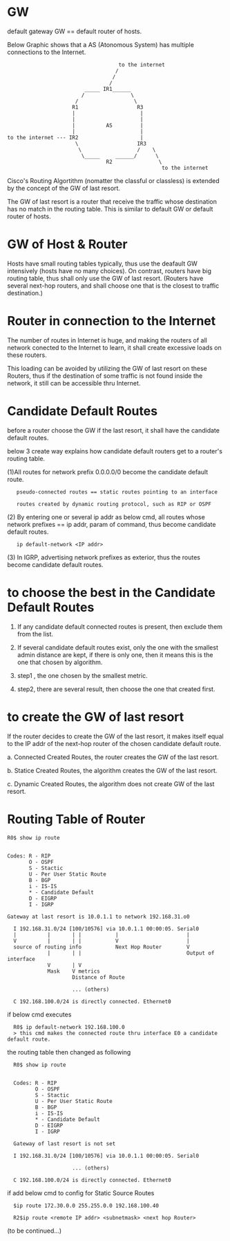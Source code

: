# GW
default gateway GW == default router of hosts.

Below Graphic shows that a AS (Atonomous System) has multiple connections to the Internet.


                                        to the internet
                                       /
                                      /
                                     /
                             _____ IR1______     
                            /               \
                          /                  \    
                         R1                   R3
                         |                     |
                         |                     |
                         |          AS         |
                         |                     |
    to the internet --- IR2                    |
                          \                   IR3
                           \                  /    \
                            \_____     ______/      \
                                    R2               \ 
                                                      to the internet


Cisco's Routing Algortithm (nomatter the classful or classless) is extended by the concept of the GW of last resort.

The GW of last resort is a router that receive the traffic whose destination has no match in the routing table. This is similar to default GW or default router of hosts.

# GW of Host & Router

Hosts have small routing tables typically, thus use the deafault GW intensively (hosts have no many choices). On contrast, routers have big routing table, thus shall only use the GW of last resort. (Routers have several next-hop routers, and shall choose one that is the closest to traffic destination.)

# Router in connection to the Internet

The number of routes in Internet is huge, and making the routers of all network conected to the Internet to learn, it shall create excessive loads on these routers.

This loading can be avoided by utilizing the GW of last resort on these Routers, thus if the destination of some traffic is not found inside the network, it still can be accessible thru Internet.

# Candidate Default Routes

before a router choose the GW if the last resort, it shall have the candidate default routes.

below 3 create way explains how candidate default routers get to a router's routing table.

(1)All routes for network prefix 0.0.0.0/0 become the candidate default route.

       pseudo-connected routes == static routes pointing to an interface
       
       routes created by dynamic routing protocol, such as RIP or OSPF

(2) By entering one or several ip addr as below cmd, all routes whose network prefixes == ip addr, param of command, thus become candidate default routes.

       ip default-network <IP addr>

(3) In IGRP, advertising network prefixes as exterior, thus the routes become candidate default routes.

# to choose the best in the Candidate Default Routes

1. If any candidate default connected routes is present, then exclude them from the list.

2. If several candidate default routes exist, only the one with the smallest admin distance are kept, if there is only one, then it means this is the one that chosen by algorithm.

3. step1 , the one chosen by the smallest metric.

4. step2, there are several result, then choose the one that created first.

# to create the GW of last resort

If the router decides to create the GW of the last resort, it makes itself equal to the IP addr of the next-hop router of the chosen candidate default route.

a. Connected Created Routes, the router creates the GW of the last resort.

b. Statice Created Routes, the algorithm creates the GW of the last resort.

c. Dynamic Created Routes, the algorithm does not create GW of the last resort.

# Routing Table of Router

    R0$ show ip route


    Codes: R - RIP
           O - OSPF
           S - Stactic
           U - Per User Static Route
           B - BGP
           i - IS-IS
           * - Candidate Default
           D - EIGRP
           I - IGRP
       
    Gateway at last resort is 10.0.1.1 to network 192.168.31.o0
       
      I 192.168.31.0/24 [100/10576] via 10.0.1.1 00:00:05. Serial0
      |          |       | |           |                      |
      V          |       | |           V                      |
      source of routing info           Next Hop Router        V
                 |       | |                                  Output of interface
                 V       | V
                 Mask    V metrics
                         Distance of Route
                         
                         ... (others)
                         
      C 192.168.100.0/24 is directly connected. Ethernet0
         
if below cmd executes
  
      R0$ ip default-network 192.168.100.0
      > this cmd makes the connected route thru interface E0 a candidate default route.
      
the routing table then changed as following
                  
      R0$ show ip route


      Codes: R - RIP
             O - OSPF
             S - Stactic
             U - Per User Static Route
             B - BGP
             i - IS-IS
             * - Candidate Default
             D - EIGRP
             I - IGRP
       
      Gateway of last resort is not set
      
      I 192.168.31.0/24 [100/10576] via 10.0.1.1 00:00:05. Serial0
                         
                         ... (others)
                         
      C 192.168.100.0/24 is directly connected. Ethernet0

if add below cmd to config for Static Source Routes

      $ip route 172.30.0.0 255.255.0.0 192.168.100.40

      R2$ip route <remote IP addr> <subnetmask> <next hop Router>

(to be continued...)
